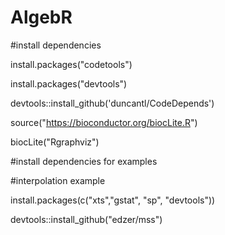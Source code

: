 # AlgebR

#install dependencies

install.packages("codetools")

install.packages("devtools")

devtools::install_github('duncantl/CodeDepends')

source("https://bioconductor.org/biocLite.R")

biocLite("Rgraphviz")


#install dependencies for examples

#interpolation example

install.packages(c("xts","gstat", "sp", "devtools"))

devtools::install_github("edzer/mss")
